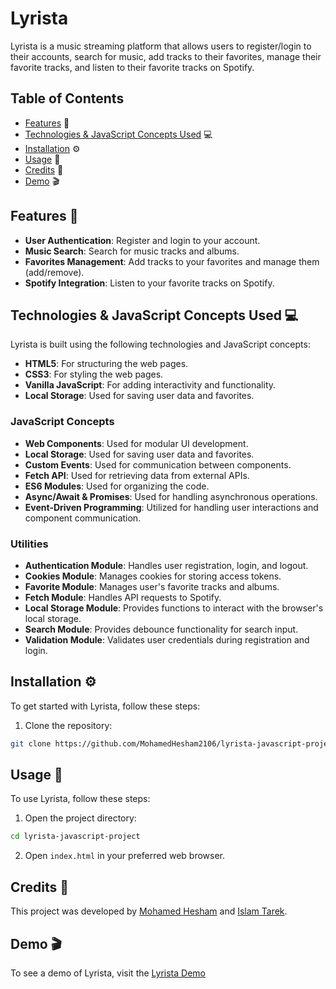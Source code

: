 # Lyrista

Lyrista is a music streaming platform that allows users to register/login to their accounts, search for music, add tracks to their favorites, manage their favorite tracks, and listen to their favorite tracks on Spotify.

## Table of Contents

- [Features](#features) 🎵
- [Technologies & JavaScript Concepts Used](#technologies--javascript-concepts-used) 💻
- [Installation](#installation) ⚙️
- [Usage](#usage) 📖
- [Credits](#credits) 🙌
- [Demo](#demo) 🎬

## Features 🎵

- **User Authentication**: Register and login to your account.
- **Music Search**: Search for music tracks and albums.
- **Favorites Management**: Add tracks to your favorites and manage them (add/remove).
- **Spotify Integration**: Listen to your favorite tracks on Spotify.

## Technologies & JavaScript Concepts Used 💻

Lyrista is built using the following technologies and JavaScript concepts:

- **HTML5**: For structuring the web pages.
- **CSS3**: For styling the web pages.
- **Vanilla JavaScript**: For adding interactivity and functionality.
- **Local Storage**: Used for saving user data and favorites.

### JavaScript Concepts

- **Web Components**: Used for modular UI development.
- **Local Storage**: Used for saving user data and favorites.
- **Custom Events**: Used for communication between components.
- **Fetch API**: Used for retrieving data from external APIs.
- **ES6 Modules**: Used for organizing the code.
- **Async/Await & Promises**: Used for handling asynchronous operations.
- **Event-Driven Programming**: Utilized for handling user interactions and component communication.

### Utilities

- **Authentication Module**: Handles user registration, login, and logout.
- **Cookies Module**: Manages cookies for storing access tokens.
- **Favorite Module**: Manages user's favorite tracks and albums.
- **Fetch Module**: Handles API requests to Spotify.
- **Local Storage Module**: Provides functions to interact with the browser's local storage.
- **Search Module**: Provides debounce functionality for search input.
- **Validation Module**: Validates user credentials during registration and login.

## Installation ⚙️

To get started with Lyrista, follow these steps:

1. Clone the repository:

```sh
git clone https://github.com/MohamedHesham2106/lyrista-javascript-project.git
```

## Usage 📖

To use Lyrista, follow these steps:

1. Open the project directory:

```sh
cd lyrista-javascript-project
```

2. Open `index.html` in your preferred web browser.

## Credits 🙌

This project was developed by [Mohamed Hesham](https://github.com/MohamedHesham2106) and [Islam Tarek](https://github.com/Islam-Tarek).


## Demo 🎬

To see a demo of Lyrista, visit the [Lyrista Demo](https://drive.google.com/file/d/1Acam-jXqPjR5wRgeaYtMzf_0M6dXYCgH/view?usp=drive_link)
